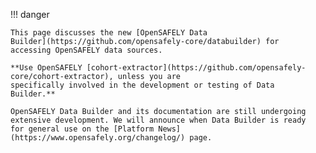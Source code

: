 !!! danger

    This page discusses the new [OpenSAFELY Data
    Builder](https://github.com/opensafely-core/databuilder) for
    accessing OpenSAFELY data sources.

    **Use OpenSAFELY [cohort-extractor](https://github.com/opensafely-core/cohort-extractor), unless you are
    specifically involved in the development or testing of Data
    Builder.**

    OpenSAFELY Data Builder and its documentation are still undergoing
    extensive development. We will announce when Data Builder is ready
    for general use on the [Platform News](https://www.opensafely.org/changelog/) page.
